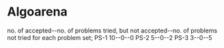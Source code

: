 # Algoarena
no. of accepted--no. of problems tried, but not accepted--no. of problems not tried for each problem set;
PS-1   10--0--0
PS-2   5--0--2
PS-3   3--0--5
